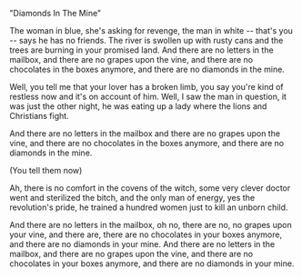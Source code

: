 "Diamonds In The Mine"

The woman in blue, she's asking for revenge,
the man in white -- that's you -- says he has no friends.
The river is swollen up with rusty cans
and the trees are burning in your promised land.
And there are no letters in the mailbox,
and there are no grapes upon the vine,
and there are no chocolates in the boxes anymore,
and there are no diamonds in the mine.

Well, you tell me that your lover has a broken limb,
you say you're kind of restless now and it's on account of him.
Well, I saw the man in question, it was just the other night,
he was eating up a lady where the lions and Christians fight.

And there are no letters in the mailbox
and there are no grapes upon the vine,
and there are no chocolates in the boxes anymore,
and there are no diamonds in the mine.

(You tell them now)

Ah, there is no comfort in the covens of the witch,
some very clever doctor went and sterilized the bitch,
and the only man of energy, yes the revolution's pride,
he trained a hundred women just to kill an unborn child.

And there are no letters in the mailbox,
oh no, there are no, no grapes upon your vine,
and there are, there are no chocolates in your boxes anymore,
and there are no diamonds in your mine.
And there are no letters in the mailbox,
and there are no grapes upon the vine,
and there are no chocolates in your boxes anymore,
and there are no diamonds in your mine.
